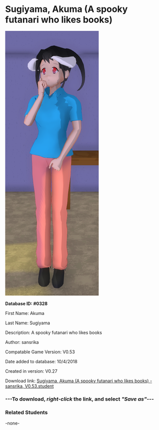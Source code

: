 # Sugiyama, Akuma (A spooky futanari who likes books)

<img src="../../Files/Images/Sugiyama, Akuma (A spooky futanari who likes books).png" title="Sugiyama, Akuma (A spooky futanari who likes books) - sansrika, V0.53">

**Database ID: #0328**

First Name: Akuma

Last Name: Sugiyama

Description: A spooky futanari who likes books

Author: sansrika

Compatable Game Version: V0.53

Date added to database: 10/4/2018

Created in version: V0.27

Download link: <a href="https://raw.githubusercontent.com/Arbiter1223/Daigaku-Gurashi-Custom-Students/master/Files/Student%20Files/Sugiyama%2C%20Akuma%20(A%20spooky%20futanari%20who%20likes%20books)%20-%20sansrika%2C%20V0.53.student">Sugiyama, Akuma (A spooky futanari who likes books) - sansrika, V0.53.student</a>

### ---**To download, _right-click_ the link, and select _"Save as"_**---

### Related Students

-none-
